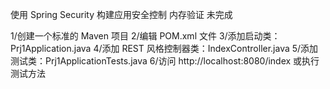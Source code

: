 使用 Spring Security 构建应用安全控制
内存验证 未完成



1/创建一个标准的 Maven 项目
2/编辑 POM.xml 文件
3/添加启动类：Prj1Application.java
4/添加 REST 风格控制器类：IndexController.java
5/添加测试类：Prj1ApplicationTests.java
6/访问 http://localhost:8080/index 或执行测试方法        
        
        
